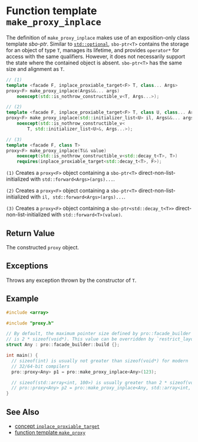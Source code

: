 # Function template `make_proxy_inplace`

The definition of `make_proxy_inplace` makes use of an exposition-only class template *sbo-ptr*. Similar to [`std::optional`](https://en.cppreference.com/w/cpp/utility/optional), `sbo-ptr<T>` contains the storage for an object of type `T`, manages its lifetime, and provides `operator*` for access with the same qualifiers. However, it does not necessarily support the state where the contained object is absent. `sbo-ptr<T>` has the same size and alignment as `T`.

```cpp
// (1)
template <facade F, inplace_proxiable_target<F> T, class... Args>
proxy<F> make_proxy_inplace(Args&&... args)
    noexcept(std::is_nothrow_constructible_v<T, Args...>);

// (2)
template <facade F, inplace_proxiable_target<F> T, class U, class... Args>
proxy<F> make_proxy_inplace(std::initializer_list<U> il, Args&&... args)
    noexcept(std::is_nothrow_constructible_v<
        T, std::initializer_list<U>&, Args...>);

// (3)
template <facade F, class T>
proxy<F> make_proxy_inplace(T&& value)
    noexcept(std::is_nothrow_constructible_v<std::decay_t<T>, T>)
    requires(inplace_proxiable_target<std::decay_t<T>, F>);
```

`(1)` Creates a `proxy<F>` object containing a `sbo-ptr<T>` direct-non-list-initialized with `std::forward<Args>(args)...`.

`(2)` Creates a `proxy<F>` object containing a `sbo-ptr<T>` direct-non-list-initialized with `il, std::forward<Args>(args)...`.

`(3)` Creates a `proxy<F>` object containing a `sbo-ptr<std::decay_t<T>>` direct-non-list-initialized with `std::forward<T>(value)`.

## Return Value

The constructed `proxy` object.

## Exceptions

Throws any exception thrown by the constructor of `T`.

## Example

```cpp
#include <array>

#include "proxy.h"

// By default, the maximum pointer size defined by pro::facade_builder
// is 2 * sizeof(void*). This value can be overridden by `restrict_layout`.
struct Any : pro::facade_builder::build {};

int main() {
  // sizeof(int) is usually not greater than sizeof(void*) for modern
  // 32/64-bit compilers
  pro::proxy<Any> p1 = pro::make_proxy_inplace<Any>(123);

  // sizeof(std::array<int, 100>) is usually greater than 2 * sizeof(void*)
  // pro::proxy<Any> p2 = pro::make_proxy_inplace<Any, std::array<int, 100>>();  // Won't compile
}
```

## See Also

- [concept `inplace_proxiable_target`](inplace_proxiable_target.md)
- [function template `make_proxy`](make_proxy.md)
